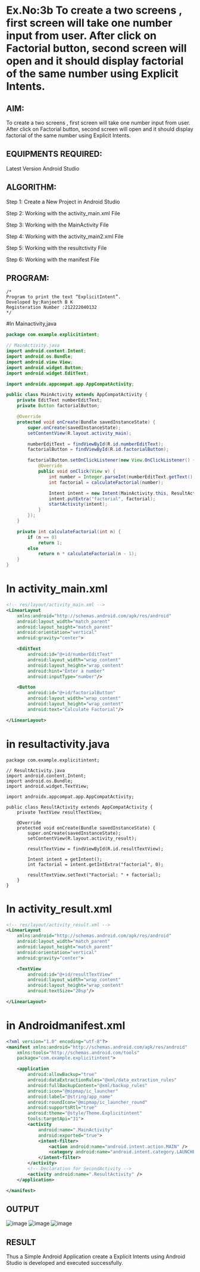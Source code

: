 # Ex.No:3b To create a two screens , first screen will take one number input from user. After click on Factorial button, second screen will open and it should display factorial of the same number using Explicit Intents.


## AIM:

To create a two screens , first screen will take one number input from user. After click on Factorial button, second screen will open and it should display factorial of the same number using Explicit Intents.


## EQUIPMENTS REQUIRED:

Latest Version Android Studio

## ALGORITHM:
Step 1: Create a New Project in Android Studio

Step 2: Working with the activity_main.xml File

Step 3: Working with the MainActivity File

Step 4: Working with the activity_main2.xml File

Step 5: Working with the resultctivity File

Step 6: Working with the manifest File



## PROGRAM:
```
/*
Program to print the text “ExplicitIntent”.
Developed by:Ranjeeth B K
Registeration Number :212222040132
*/
```
#In Mainactivity,java
```java
package com.example.explicitintent;

// MainActivity.java
import android.content.Intent;
import android.os.Bundle;
import android.view.View;
import android.widget.Button;
import android.widget.EditText;

import androidx.appcompat.app.AppCompatActivity;

public class MainActivity extends AppCompatActivity {
    private EditText numberEditText;
    private Button factorialButton;

    @Override
    protected void onCreate(Bundle savedInstanceState) {
        super.onCreate(savedInstanceState);
        setContentView(R.layout.activity_main);

        numberEditText = findViewById(R.id.numberEditText);
        factorialButton = findViewById(R.id.factorialButton);

        factorialButton.setOnClickListener(new View.OnClickListener() {
            @Override
            public void onClick(View v) {
                int number = Integer.parseInt(numberEditText.getText().toString());
                int factorial = calculateFactorial(number);

                Intent intent = new Intent(MainActivity.this, ResultActivity.class);
                intent.putExtra("factorial", factorial);
                startActivity(intent);
            }
        });
    }

    private int calculateFactorial(int n) {
        if (n == 0)
            return 1;
        else
            return n * calculateFactorial(n - 1);
    }
}
```
# In activity_main.xml
```xml
<!-- res/layout/activity_main.xml -->
<LinearLayout
    xmlns:android="http://schemas.android.com/apk/res/android"
    android:layout_width="match_parent"
    android:layout_height="match_parent"
    android:orientation="vertical"
    android:gravity="center">

    <EditText
        android:id="@+id/numberEditText"
        android:layout_width="wrap_content"
        android:layout_height="wrap_content"
        android:hint="Enter a number"
        android:inputType="number"/>

    <Button
        android:id="@+id/factorialButton"
        android:layout_width="wrap_content"
        android:layout_height="wrap_content"
        android:text="Calculate Factorial"/>

</LinearLayout>
```
# in resultactivity.java
```
package com.example.explicitintent;

// ResultActivity.java
import android.content.Intent;
import android.os.Bundle;
import android.widget.TextView;

import androidx.appcompat.app.AppCompatActivity;

public class ResultActivity extends AppCompatActivity {
    private TextView resultTextView;

    @Override
    protected void onCreate(Bundle savedInstanceState) {
        super.onCreate(savedInstanceState);
        setContentView(R.layout.activity_result);

        resultTextView = findViewById(R.id.resultTextView);

        Intent intent = getIntent();
        int factorial = intent.getIntExtra("factorial", 0);

        resultTextView.setText("Factorial: " + factorial);
    }
}
```
# In activity_result.xml
```xml
<!-- res/layout/activity_result.xml -->
<LinearLayout
    xmlns:android="http://schemas.android.com/apk/res/android"
    android:layout_width="match_parent"
    android:layout_height="match_parent"
    android:orientation="vertical"
    android:gravity="center">

    <TextView
        android:id="@+id/resultTextView"
        android:layout_width="wrap_content"
        android:layout_height="wrap_content"
        android:textSize="20sp"/>

</LinearLayout>


```
# in Androidmanifest.xml
```xml
<?xml version="1.0" encoding="utf-8"?>
<manifest xmlns:android="http://schemas.android.com/apk/res/android"
    xmlns:tools="http://schemas.android.com/tools"
    package="com.example.explicitintent">

    <application
        android:allowBackup="true"
        android:dataExtractionRules="@xml/data_extraction_rules"
        android:fullBackupContent="@xml/backup_rules"
        android:icon="@mipmap/ic_launcher"
        android:label="@string/app_name"
        android:roundIcon="@mipmap/ic_launcher_round"
        android:supportsRtl="true"
        android:theme="@style/Theme.Explicitintent"
        tools:targetApi="31">
        <activity
            android:name=".MainActivity"
            android:exported="true">
            <intent-filter>
                <action android:name="android.intent.action.MAIN" />
                <category android:name="android.intent.category.LAUNCHER" />
            </intent-filter>
        </activity>
        <!-- Declaration for SecondActivity -->
        <activity android:name=".ResultActivity" />
    </application>

</manifest>
```



## OUTPUT
![image](https://github.com/RANJEETH17/ExplicitIntent-MAD/assets/120718823/3f12a7ba-ee39-4494-9468-2ff751ec6da4)
![image](https://github.com/RANJEETH17/ExplicitIntent-MAD/assets/120718823/06fb7f1b-3de8-4446-9b96-94b736f0761e)
![image](https://github.com/RANJEETH17/ExplicitIntent-MAD/assets/120718823/49dbd6e1-4f94-4613-871d-2d3355c61bae)







## RESULT
Thus a Simple Android Application create a Explicit Intents using Android Studio is developed and executed successfully.


